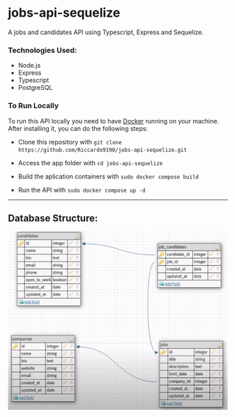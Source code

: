 # jobs-api-sequelize
A jobs and candidates API using Typescript, Express and Sequelize.

### Technologies Used:

- Node.js
- Express
- Typescript
- PostgreSQL

### To Run Locally

To run this API locally you need to have [Docker](https://www.docker.com/) running on your machine. After installing it, you can do the following steps:
 
- Clone this repository with ```git clone https://github.com/Riccardo9190/jobs-api-sequelize.git```

- Access the app folder with ```cd jobs-api-sequelize```

- Build the aplication containers with ```sudo docker compose build```

- Run the API with ```sudo docker compose up -d```

<hr/>

## Database Structure:

<img src='https://github.com/Riccardo9190/jobs-api-sequelize/blob/master/public/database_structure.png' />
